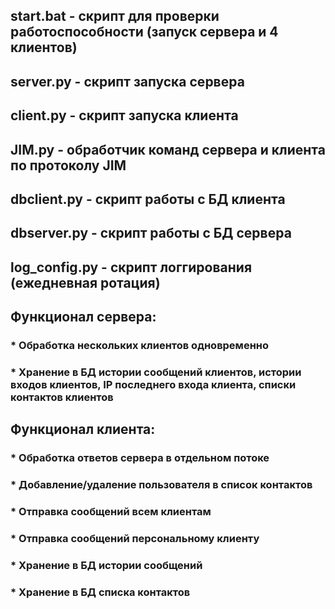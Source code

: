 ## start.bat - скрипт для проверки работоспособности (запуск сервера и 4 клиентов)
## server.py - скрипт запуска сервера
## client.py - скрипт запуска клиента
## JIM.py - обработчик команд сервера и клиента по протоколу JIM
## dbclient.py - скрипт работы с БД клиента
## dbserver.py - скрипт работы с БД сервера
## log_config.py - скрипт логгирования (ежедневная ротация)
## Функционал сервера:
### * Обработка нескольких клиентов одновременно
### * Хранение в БД истории сообщений клиентов, истории входов клиентов, IP последнего входа клиента, списки контактов клиентов
## Функционал клиента:
### * Обработка ответов сервера в отдельном потоке
### * Добавление/удаление пользователя в список контактов
### * Отправка сообщений всем клиентам
### * Отправка сообщений персональному клиенту
### * Хранение в БД истории сообщений
### * Хранение в БД списка контактов


